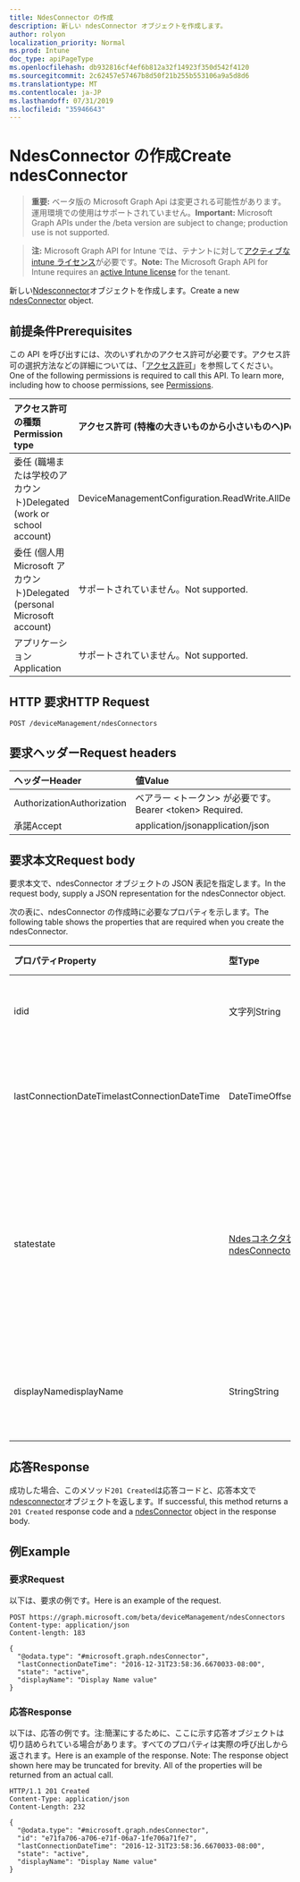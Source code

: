 ```yaml
---
title: NdesConnector の作成
description: 新しい ndesConnector オブジェクトを作成します。
author: rolyon
localization_priority: Normal
ms.prod: Intune
doc_type: apiPageType
ms.openlocfilehash: db932816cf4ef6b812a32f14923f350d542f4120
ms.sourcegitcommit: 2c62457e57467b8d50f21b255b553106a9a5d8d6
ms.translationtype: MT
ms.contentlocale: ja-JP
ms.lasthandoff: 07/31/2019
ms.locfileid: "35946643"
---
```

# <a name="create-ndesconnector"></a><span data-ttu-id="86ec7-103">NdesConnector の作成</span><span class="sxs-lookup"><span data-stu-id="86ec7-103">Create ndesConnector</span></span>

> <span data-ttu-id="86ec7-104">**重要:** ベータ版の Microsoft Graph Api は変更される可能性があります。運用環境での使用はサポートされていません。</span><span class="sxs-lookup"><span data-stu-id="86ec7-104">**Important:** Microsoft Graph APIs under the /beta version are subject to change; production use is not supported.</span></span>

> <span data-ttu-id="86ec7-105">**注:** Microsoft Graph API for Intune では、テナントに対して[アクティブな intune ライセンス](https://go.microsoft.com/fwlink/?linkid=839381)が必要です。</span><span class="sxs-lookup"><span data-stu-id="86ec7-105">**Note:** The Microsoft Graph API for Intune requires an [active Intune license](https://go.microsoft.com/fwlink/?linkid=839381) for the tenant.</span></span>

<span data-ttu-id="86ec7-106">新しい[Ndesconnector](../resources/intune-deviceconfig-ndesconnector.md)オブジェクトを作成します。</span><span class="sxs-lookup"><span data-stu-id="86ec7-106">Create a new [ndesConnector](../resources/intune-deviceconfig-ndesconnector.md) object.</span></span>

## <a name="prerequisites"></a><span data-ttu-id="86ec7-107">前提条件</span><span class="sxs-lookup"><span data-stu-id="86ec7-107">Prerequisites</span></span>
<span data-ttu-id="86ec7-p101">この API を呼び出すには、次のいずれかのアクセス許可が必要です。アクセス許可の選択方法などの詳細については、「[アクセス許可](/graph/permissions-reference)」を参照してください。</span><span class="sxs-lookup"><span data-stu-id="86ec7-p101">One of the following permissions is required to call this API. To learn more, including how to choose permissions, see [Permissions](/graph/permissions-reference).</span></span>

|<span data-ttu-id="86ec7-110">アクセス許可の種類</span><span class="sxs-lookup"><span data-stu-id="86ec7-110">Permission type</span></span>|<span data-ttu-id="86ec7-111">アクセス許可 (特権の大きいものから小さいものへ)</span><span class="sxs-lookup"><span data-stu-id="86ec7-111">Permissions (from most to least privileged)</span></span>|
|:---|:---|
|<span data-ttu-id="86ec7-112">委任 (職場または学校のアカウント)</span><span class="sxs-lookup"><span data-stu-id="86ec7-112">Delegated (work or school account)</span></span>|<span data-ttu-id="86ec7-113">DeviceManagementConfiguration.ReadWrite.All</span><span class="sxs-lookup"><span data-stu-id="86ec7-113">DeviceManagementConfiguration.ReadWrite.All</span></span>|
|<span data-ttu-id="86ec7-114">委任 (個人用 Microsoft アカウント)</span><span class="sxs-lookup"><span data-stu-id="86ec7-114">Delegated (personal Microsoft account)</span></span>|<span data-ttu-id="86ec7-115">サポートされていません。</span><span class="sxs-lookup"><span data-stu-id="86ec7-115">Not supported.</span></span>|
|<span data-ttu-id="86ec7-116">アプリケーション</span><span class="sxs-lookup"><span data-stu-id="86ec7-116">Application</span></span>|<span data-ttu-id="86ec7-117">サポートされていません。</span><span class="sxs-lookup"><span data-stu-id="86ec7-117">Not supported.</span></span>|

## <a name="http-request"></a><span data-ttu-id="86ec7-118">HTTP 要求</span><span class="sxs-lookup"><span data-stu-id="86ec7-118">HTTP Request</span></span>
<!-- {
  "blockType": "ignored"
}
-->
``` http
POST /deviceManagement/ndesConnectors
```

## <a name="request-headers"></a><span data-ttu-id="86ec7-119">要求ヘッダー</span><span class="sxs-lookup"><span data-stu-id="86ec7-119">Request headers</span></span>
|<span data-ttu-id="86ec7-120">ヘッダー</span><span class="sxs-lookup"><span data-stu-id="86ec7-120">Header</span></span>|<span data-ttu-id="86ec7-121">値</span><span class="sxs-lookup"><span data-stu-id="86ec7-121">Value</span></span>|
|:---|:---|
|<span data-ttu-id="86ec7-122">Authorization</span><span class="sxs-lookup"><span data-stu-id="86ec7-122">Authorization</span></span>|<span data-ttu-id="86ec7-123">ベアラー &lt;トークン&gt; が必要です。</span><span class="sxs-lookup"><span data-stu-id="86ec7-123">Bearer &lt;token&gt; Required.</span></span>|
|<span data-ttu-id="86ec7-124">承諾</span><span class="sxs-lookup"><span data-stu-id="86ec7-124">Accept</span></span>|<span data-ttu-id="86ec7-125">application/json</span><span class="sxs-lookup"><span data-stu-id="86ec7-125">application/json</span></span>|

## <a name="request-body"></a><span data-ttu-id="86ec7-126">要求本文</span><span class="sxs-lookup"><span data-stu-id="86ec7-126">Request body</span></span>
<span data-ttu-id="86ec7-127">要求本文で、ndesConnector オブジェクトの JSON 表記を指定します。</span><span class="sxs-lookup"><span data-stu-id="86ec7-127">In the request body, supply a JSON representation for the ndesConnector object.</span></span>

<span data-ttu-id="86ec7-128">次の表に、ndesConnector の作成時に必要なプロパティを示します。</span><span class="sxs-lookup"><span data-stu-id="86ec7-128">The following table shows the properties that are required when you create the ndesConnector.</span></span>

|<span data-ttu-id="86ec7-129">プロパティ</span><span class="sxs-lookup"><span data-stu-id="86ec7-129">Property</span></span>|<span data-ttu-id="86ec7-130">型</span><span class="sxs-lookup"><span data-stu-id="86ec7-130">Type</span></span>|<span data-ttu-id="86ec7-131">説明</span><span class="sxs-lookup"><span data-stu-id="86ec7-131">Description</span></span>|
|:---|:---|:---|
|<span data-ttu-id="86ec7-132">id</span><span class="sxs-lookup"><span data-stu-id="86ec7-132">id</span></span>|<span data-ttu-id="86ec7-133">文字列</span><span class="sxs-lookup"><span data-stu-id="86ec7-133">String</span></span>|<span data-ttu-id="86ec7-134">NDES Connector のキー。</span><span class="sxs-lookup"><span data-stu-id="86ec7-134">The key of the NDES Connector.</span></span>|
|<span data-ttu-id="86ec7-135">lastConnectionDateTime</span><span class="sxs-lookup"><span data-stu-id="86ec7-135">lastConnectionDateTime</span></span>|<span data-ttu-id="86ec7-136">DateTimeOffset</span><span class="sxs-lookup"><span data-stu-id="86ec7-136">DateTimeOffset</span></span>|<span data-ttu-id="86ec7-137">Ndes Connector の最終接続時刻</span><span class="sxs-lookup"><span data-stu-id="86ec7-137">Last connection time for the Ndes Connector</span></span>|
|<span data-ttu-id="86ec7-138">state</span><span class="sxs-lookup"><span data-stu-id="86ec7-138">state</span></span>|[<span data-ttu-id="86ec7-139">Ndesコネクタ状態</span><span class="sxs-lookup"><span data-stu-id="86ec7-139">ndesConnectorState</span></span>](../resources/intune-deviceconfig-ndesconnectorstate.md)|<span data-ttu-id="86ec7-140">Ndes Connector の状態。</span><span class="sxs-lookup"><span data-stu-id="86ec7-140">Ndes Connector Status.</span></span> <span data-ttu-id="86ec7-141">可能な値は、`none`、`active`、`inactive` です。</span><span class="sxs-lookup"><span data-stu-id="86ec7-141">Possible values are: `none`, `active`, `inactive`.</span></span>|
|<span data-ttu-id="86ec7-142">displayName</span><span class="sxs-lookup"><span data-stu-id="86ec7-142">displayName</span></span>|<span data-ttu-id="86ec7-143">String</span><span class="sxs-lookup"><span data-stu-id="86ec7-143">String</span></span>|<span data-ttu-id="86ec7-144">Ndes Connector のフレンドリ名。</span><span class="sxs-lookup"><span data-stu-id="86ec7-144">The friendly name of the Ndes Connector.</span></span>|



## <a name="response"></a><span data-ttu-id="86ec7-145">応答</span><span class="sxs-lookup"><span data-stu-id="86ec7-145">Response</span></span>
<span data-ttu-id="86ec7-146">成功した場合、このメソッド`201 Created`は応答コードと、応答本文で[ndesconnector](../resources/intune-deviceconfig-ndesconnector.md)オブジェクトを返します。</span><span class="sxs-lookup"><span data-stu-id="86ec7-146">If successful, this method returns a `201 Created` response code and a [ndesConnector](../resources/intune-deviceconfig-ndesconnector.md) object in the response body.</span></span>

## <a name="example"></a><span data-ttu-id="86ec7-147">例</span><span class="sxs-lookup"><span data-stu-id="86ec7-147">Example</span></span>

### <a name="request"></a><span data-ttu-id="86ec7-148">要求</span><span class="sxs-lookup"><span data-stu-id="86ec7-148">Request</span></span>
<span data-ttu-id="86ec7-149">以下は、要求の例です。</span><span class="sxs-lookup"><span data-stu-id="86ec7-149">Here is an example of the request.</span></span>
``` http
POST https://graph.microsoft.com/beta/deviceManagement/ndesConnectors
Content-type: application/json
Content-length: 183

{
  "@odata.type": "#microsoft.graph.ndesConnector",
  "lastConnectionDateTime": "2016-12-31T23:58:36.6670033-08:00",
  "state": "active",
  "displayName": "Display Name value"
}
```

### <a name="response"></a><span data-ttu-id="86ec7-150">応答</span><span class="sxs-lookup"><span data-stu-id="86ec7-150">Response</span></span>
<span data-ttu-id="86ec7-p103">以下は、応答の例です。注:簡潔にするために、ここに示す応答オブジェクトは切り詰められている場合があります。すべてのプロパティは実際の呼び出しから返されます。</span><span class="sxs-lookup"><span data-stu-id="86ec7-p103">Here is an example of the response. Note: The response object shown here may be truncated for brevity. All of the properties will be returned from an actual call.</span></span>
``` http
HTTP/1.1 201 Created
Content-Type: application/json
Content-Length: 232

{
  "@odata.type": "#microsoft.graph.ndesConnector",
  "id": "e71fa706-a706-e71f-06a7-1fe706a71fe7",
  "lastConnectionDateTime": "2016-12-31T23:58:36.6670033-08:00",
  "state": "active",
  "displayName": "Display Name value"
}
```





